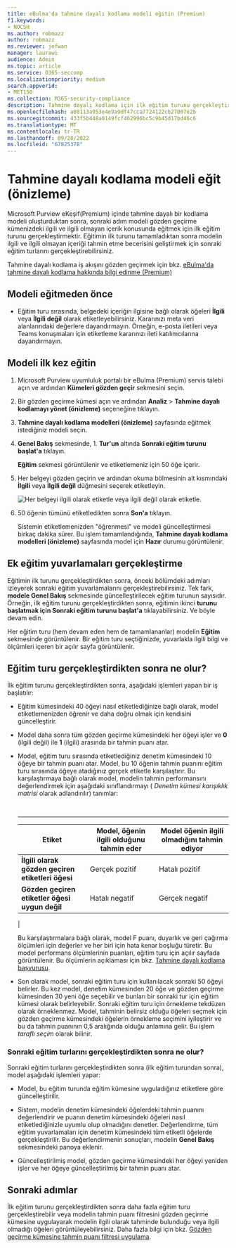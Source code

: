 ```yaml
---
title: eBulma'da tahmine dayalı kodlama modeli eğitin (Premium)
f1.keywords:
- NOCSH
ms.author: robmazz
author: robmazz
ms.reviewer: jefwan
manager: laurawi
audience: Admin
ms.topic: article
ms.service: O365-seccomp
ms.localizationpriority: medium
search.appverid:
- MET150
ms.collection: M365-security-compliance
description: Tahmine dayalı kodlama için ilk eğitim turunu gerçekleştirme hakkında bilgi edinin.
ms.openlocfilehash: a08113a953e4e9a9df47cca7724122cb27007e2b
ms.sourcegitcommit: 433f5b448a0149fcf462996bc5c9b45d17bd46c6
ms.translationtype: MT
ms.contentlocale: tr-TR
ms.lasthandoff: 09/20/2022
ms.locfileid: "67825378"
---
```

# <a name="train-a-predictive-coding-model-preview"></a>Tahmine dayalı kodlama modeli eğit (önizleme)

Microsoft Purview eKeşif(Premium) içinde tahmine dayalı bir kodlama modeli oluşturduktan sonra, sonraki adım modeli gözden geçirme kümenizdeki ilgili ve ilgili olmayan içerik konusunda eğitmek için ilk eğitim turunu gerçekleştirmektir. Eğitimin ilk turunu tamamladıktan sonra modelin ilgili ve ilgili olmayan içeriği tahmin etme becerisini geliştirmek için sonraki eğitim turlarını gerçekleştirebilirsiniz.

Tahmine dayalı kodlama iş akışını gözden geçirmek için bkz. [eBulma'da tahmine dayalı kodlama hakkında bilgi edinme (Premium)](predictive-coding-overview.md#the-predictive-coding-workflow)

## <a name="before-you-train-a-model"></a>Modeli eğitmeden önce

- Eğitim turu sırasında, belgedeki içeriğin ilgisine bağlı olarak öğeleri **İlgili** veya **İlgili değil** olarak etiketleyebilirsiniz. Kararınızı meta veri alanlarındaki değerlere dayandırmayın. Örneğin, e-posta iletileri veya Teams konuşmaları için etiketleme kararınızı ileti katılımcılarına dayandırmayın.

## <a name="train-a-model-for-the-first-time"></a>Modeli ilk kez eğitin

1. Microsoft Purview uyumluluk portalı bir eBulma (Premium) servis talebi açın ve ardından **Kümeleri gözden geçir** sekmesini seçin.

2. Bir gözden geçirme kümesi açın ve ardından **Analiz** > **Tahmine dayalı kodlamayı yönet (önizleme)** seçeneğine tıklayın.

3. **Tahmine dayalı kodlama modelleri (önizleme)** sayfasında eğitmek istediğiniz modeli seçin.

4. **Genel Bakış** sekmesinde, 1. **Tur'un** altında **Sonraki eğitim turunu başlat'a** tıklayın.

   **Eğitim** sekmesi görüntülenir ve etiketlemeniz için 50 öğe içerir.

5. Her belgeyi gözden geçirin ve ardından okuma bölmesinin alt kısmındaki **İlgili** veya **İlgili değil** düğmesini seçerek etiketleyin.

   ![Her belgeyi ilgili olarak etiketle veya ilgili değil olarak etiketle.](..\media\TrainModel1.png)

6. 50 öğenin tümünü etiketledikten sonra **Son'a** tıklayın.

    Sistemin etiketlemenizden "öğrenmesi" ve modeli güncelleştirmesi birkaç dakika sürer. Bu işlem tamamlandığında, **Tahmine dayalı kodlama modelleri (önizleme)** sayfasında model için **Hazır** durumu görüntülenir.

## <a name="perform-additional-training-rounds"></a>Ek eğitim yuvarlamaları gerçekleştirme

Eğitimin ilk turunu gerçekleştirdikten sonra, önceki bölümdeki adımları izleyerek sonraki eğitim yuvarlamalarını gerçekleştirebilirsiniz. Tek fark, **modele Genel Bakış** sekmesinde güncelleştirilecek eğitim turunun sayısıdır. Örneğin, ilk eğitim turunu gerçekleştirdikten sonra, eğitimin ikinci **turunu başlatmak için Sonraki eğitim turunu başlat'a** tıklayabilirsiniz. Ve böyle devam edin.

Her eğitim turu (hem devam eden hem de tamamlananlar) modelin **Eğitim** sekmesinde görüntülenir. Bir eğitim turu seçtiğinizde, yuvarlakla ilgili bilgi ve ölçümleri içeren bir açılır sayfa görüntülenir.

## <a name="what-happens-after-you-perform-a-training-round"></a>Eğitim turu gerçekleştirdikten sonra ne olur?

İlk eğitim turunu gerçekleştirdikten sonra, aşağıdaki işlemleri yapan bir iş başlatılır:

- Eğitim kümesindeki 40 öğeyi nasıl etiketlediğinize bağlı olarak, model etiketlemenizden öğrenir ve daha doğru olmak için kendisini güncelleştirir.

- Model daha sonra tüm gözden geçirme kümesindeki her öğeyi işler ve **0** (ilgili değil) ile **1** (ilgili) arasında bir tahmin puanı atar.

- Model, eğitim turu sırasında etiketlediğiniz denetim kümesindeki 10 öğeye bir tahmin puanı atar. Model, bu 10 öğenin tahmin puanını eğitim turu sırasında öğeye atadığınız gerçek etiketle karşılaştırır. Bu karşılaştırmaya bağlı olarak model, modelin tahmin performansını değerlendirmek için aşağıdaki sınıflandırmayı ( *Denetim kümesi karışıklık matrisi* olarak adlandırılır) tanımlar:

  <br>

  ****

  |Etiket|Model, öğenin ilgili olduğunu tahmin eder|Model öğenin ilgili olmadığını tahmin ediyor|
  |---|---|---|
  |**İlgili olarak gözden geçiren etiketleri öğesi**|Gerçek pozitif|Hatalı pozitif|
  |**Gözden geçiren etiketler öğesi uygun değil**|Hatalı negatif|Gerçek negatif|
  |

  Bu karşılaştırmalara bağlı olarak, model F puanı, duyarlık ve geri çağırma ölçümleri için değerler ve her biri için hata kenar boşluğu türetir. Bu model performans ölçümlerinin puanları, eğitim turu için açılır sayfada görüntülenir. Bu ölçümlerin açıklaması için bkz. [Tahmine dayalı kodlama başvurusu](predictive-coding-reference.md).

- Son olarak model, sonraki eğitim turu için kullanılacak sonraki 50 öğeyi belirler. Bu kez model, denetim kümesinden 20 öğe ve gözden geçirme kümesinden 30 yeni öğe seçebilir ve bunları bir sonraki tur için eğitim kümesi olarak belirleyebilir. Sonraki eğitim turu için örnekleme tekdüzen olarak örneklenmez. Model, tahminin belirsiz olduğu öğeleri seçmek için gözden geçirme kümesindeki öğelerin örnekleme seçimini iyileştirir ve bu da tahmin puanının 0,5 aralığında olduğu anlamına gelir. Bu işlem *taraflı seçim* olarak bilinir.

### <a name="what-happens-after-you-perform-subsequent-training-rounds"></a>Sonraki eğitim turlarını gerçekleştirdikten sonra ne olur?

Sonraki eğitim turlarını gerçekleştirdikten sonra (ilk eğitim turundan sonra), model aşağıdaki işlemleri yapar:

- Model, bu eğitim turunda eğitim kümesine uyguladığınız etiketlere göre güncelleştirilir.

- Sistem, modelin denetim kümesindeki öğelerdeki tahmin puanını değerlendirir ve puanın denetim kümesindeki öğeleri nasıl etiketlediğinizle uyumlu olup olmadığını denetler. Değerlendirme, tüm eğitim yuvarlamaları için denetim kümesindeki tüm etiketli öğelerde gerçekleştirilir. Bu değerlendirmenin sonuçları, modelin **Genel Bakış** sekmesindeki panoya eklenir.

- Güncelleştirilmiş model, gözden geçirme kümesindeki her öğeyi yeniden işler ve her öğeye güncelleştirilmiş bir tahmin puanı atar.

## <a name="next-steps"></a>Sonraki adımlar

İlk eğitim turunu gerçekleştirdikten sonra daha fazla eğitim turu gerçekleştirebilir veya modelin tahmin puanı filtresini gözden geçirme kümesine uygulayarak modelin ilgili olarak tahminde bulunduğu veya ilgili olmadığı öğeleri görüntüleyebilirsiniz. Daha fazla bilgi için bkz. [Gözden geçirme kümesine tahmin puanı filtresi uygulama](predictive-coding-apply-prediction-filter.md).
